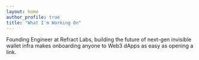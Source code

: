 ```yaml
---
layout: home
author_profile: true
title: "What I'm Working On"
---
```


Founding Engineer at Refract Labs, building the future of next-gen invisible wallet infra makes onboarding anyone to Web3 dApps as easy as opening a link.
